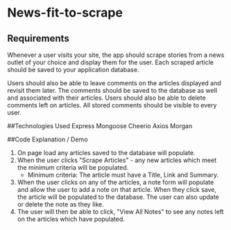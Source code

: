 # News-fit-to-scrape

## Requirements
Whenever a user visits your site, the app should scrape stories from a news outlet of your choice and display them for the user. Each scraped article should be saved to your application database. 

Users should also be able to leave comments on the articles displayed and revisit them later. The comments should be saved to the database as well and associated with their articles. Users should also be able to delete comments left on articles. All stored comments should be visible to every user.

##Technologies Used
Express
Mongoose
Cheerio
Axios
Morgan

##Code Explanation / Demo
1. On page load any articles saved to the database will populate. 
2. When the user clicks "Scrape Articles" - any new articles which meet the minimum criteria will be populated. 
    - Minimum criteria: The article must have a Title, Link and Summary.
3. When the user clicks on any of the articles, a note form will populate and allow the user to add a note on that article. When they click save, the article will be populated to the database. The user can also update or delete the note as they like.
4. The user will then be able to click, "View All Notes" to see any notes left on the articles which have populated.